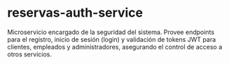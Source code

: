# reservas-auth-service
Microservicio encargado de la seguridad del sistema. Provee endpoints para el registro, inicio de sesión (login) y validación de tokens JWT para clientes, empleados y administradores, asegurando el control de acceso a otros servicios.
